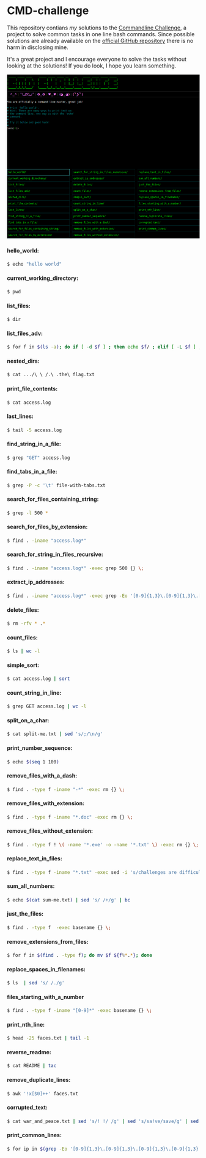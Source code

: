 # CMD-challenge

This repository contians *my* solutions to the [Commandline Challenge](https://cmdchallenge.com), a project to solve common tasks in one line bash commands.  Since possible solutions are already available on the [official GitHub repository](https://github.com/jarv/cmdchallenge) there is no harm in disclosing mine.

It's a great project and I encourage everyone to solve the tasks without looking at the solutions! If you do look, I hope you learn something. 

![Interface](images/cmd.png)

#### hello_world:
```bash
$ echo "hello world"
```

#### current_working_directory:
```bash
$ pwd
```

#### list_files:
```bash
$ dir
```

#### list_files_adv:
```bash
$ for f in $(ls -a); do if [ -d $f ] ; then echo $f/ ; elif [ -L $f ] ; then echo $f@ ; elif [ -x $f ] ; then echo $f"*"; else echo $f ; fi; done
```

#### nested_dirs:
```bash
$ cat .../\ \ /.\ .the\ flag.txt
```

#### print_file_contents:
```bash
$ cat access.log
```

#### last_lines:
```bash
$ tail -5 access.log
```

#### find_string_in_a_file:
```bash
$ grep "GET" access.log
```

#### find_tabs_in_a_file:
```bash
$ grep -P -c '\t' file-with-tabs.txt
```

#### search_for_files_containing_string:
```bash
$ grep -l 500 * 
```

#### search_for_files_by_extension:
```bash
$ find . -iname "access.log*"
```

#### search_for_string_in_files_recursive:
```bash
$ find . -iname "access.log*" -exec grep 500 {} \;
```

#### extract_ip_addresses:
```bash
$ find . -iname "access.log*" -exec grep -Eo '[0-9]{1,3}\.[0-9]{1,3}\.[0-9]{1,3}\.[0-9]{1,3}' {} \; 
```

#### delete_files:
```bash
$ rm -rfv * .*
```

#### count_files:
```bash
$ ls | wc -l
```

#### simple_sort:
```bash
$ cat access.log | sort
```

#### count_string_in_line:
```bash
$ grep GET access.log | wc -l
```

#### split_on_a_char:
```bash
$ cat split-me.txt | sed 's/;/\n/g'
```

#### print_number_sequence:
```bash
$ echo $(seq 1 100)
```

#### remove_files_with_a_dash:
```bash
$ find . -type f -iname "-*" -exec rm {} \;
```

#### remove_files_with_extension:
```bash
$ find . -type f -iname "*.doc" -exec rm {} \;
```

#### remove_files_without_extension:
```bash
$ find . -type f ! \( -name '*.exe' -o -name '*.txt' \) -exec rm {} \;
```

#### replace_text_in_files:
```bash
$ find . -type f -iname "*.txt" -exec sed -i 's/challenges are difficult//g' {} +
```

#### sum_all_numbers:
```bash
$ echo $(cat sum-me.txt) | sed 's/ /+/g' | bc
```

#### just_the_files:
```bash
$ find . -type f  -exec basename {} \;
```

#### remove_extensions_from_files:
```bash
$ for f in $(find . -type f); do mv $f ${f%*.*}; done
```

#### replace_spaces_in_filenames:
```bash
$ ls  | sed 's/ /./g'
```

#### files_starting_with_a_number
```bash
$ find . -type f -iname "[0-9]*" -exec basename {} \; 
```

#### print_nth_line:
```bash
$ head -25 faces.txt | tail -1
```

#### reverse_readme:
```bash
$ cat README | tac
```

#### remove_duplicate_lines:
```bash
$ awk '!x[$0]++' faces.txt
```

#### corrupted_text:
```bash
$ cat war_and_peace.txt | sed 's/! !/ /g' | sed 's/sa!ve/save/g' | sed 's/ous!/ous/g' | sed 's/!.!/./g' | sed 's/!!thing/thing/g' | sed 's/he!/he/g' | sed 's/ll!/ll/g' | sed 's/ain..$/ain!/g'  | sed 's/!wi/wi/g'
```

#### print_common_lines:
```bash
$ for ip in $(grep -Eo '[0-9]{1,3}\.[0-9]{1,3}\.[0-9]{1,3}\.[0-9]{1,3}' access.log.1); do grep $ip access.log.2| cut -d ' ' -f1; done   
```

